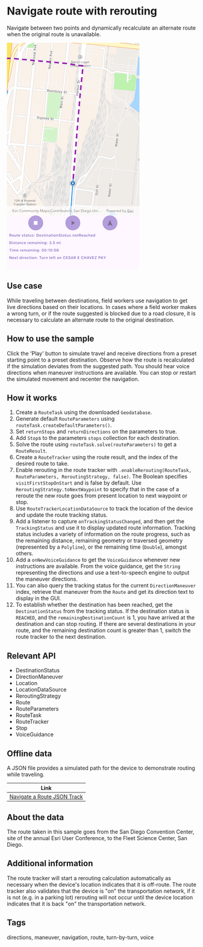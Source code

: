 # Navigate route with rerouting

Navigate between two points and dynamically recalculate an alternate route when the original route is unavailable.

![Image of navigate route with rerouting](navigate_route_with_rerouting.png)

## Use case

While traveling between destinations, field workers use navigation to get live directions based on their locations. In cases where a field worker makes a wrong turn, or if the route suggested is blocked due to a road closure, it is necessary to calculate an alternate route to the original destination.

## How to use the sample

Click the 'Play' button to simulate travel and receive directions from a preset starting point to a preset destination. Observe how the route is recalculated if the simulation deviates from the suggested path. You should hear voice directions when maneuver instructions are available. You can stop or restart the simulated movement and recenter the navigation.

## How it works

1. Create a `RouteTask` using the downloaded `Geodatabase`.
2. Generate default `RouteParameters` using `routeTask.createDefaultParameters()`.
3. Set `returnStops` and `returnDirections` on the parameters to true.
4. Add `Stop`s to the parameters `stops` collection for each destination.
5. Solve the route using `routeTask.solve(routeParameters)` to get a `RouteResult`.
6. Create a `RouteTracker` using the route result, and the index of the desired route to take.
7. Enable rerouting in the route tracker with `.enableRerouting(RouteTask, RouteParameters, ReroutingStrategy, false)`. The Boolean specifies `visitFirstStopOnStart` and is false by default. Use `ReroutingStrategy.toNextWaypoint` to specify that in the case of a reroute the new route goes from present location to next waypoint or stop.
8. Use `RouteTrackerLocationDataSource` to track the location of the device and update the route tracking status.
9. Add a listener to capture `onTrackingStatusChanged`, and then get the `TrackingStatus` and use it to display updated route information. Tracking status includes a variety of information on the route progress, such as the remaining distance, remaining geometry or traversed geometry (represented by a `Polyline`), or the remaining time (`Double`), amongst others.
10. Add a `onNewVoiceGuidance` to get the `VoiceGuidance` whenever new instructions are available. From the voice guidance, get the `String` representing the directions and use a text-to-speech engine to output the maneuver directions.
11. You can also query the tracking status for the current `DirectionManeuver` index, retrieve that maneuver from the `Route` and get its direction text to display in the GUI.
12. To establish whether the destination has been reached, get the `DestinationStatus` from the tracking status. If the destination status is `REACHED`, and the `remainingDestinationCount` is 1, you have arrived at the destination and can stop routing. If there are several destinations in your route, and the remaining destination count is greater than 1, switch the route tracker to the next destination.

## Relevant API

* DestinationStatus
* DirectionManeuver
* Location
* LocationDataSource
* ReroutingStrategy
* Route
* RouteParameters
* RouteTask
* RouteTracker
* Stop
* VoiceGuidance

## Offline data

A JSON file provides a simulated path for the device to demonstrate routing while traveling.

| Link |
|---------|
|[Navigate a Route JSON Track](https://www.arcgis.com/home/item.html?id=4caec8c55ea2463982f1af7d9611b8d5)|

## About the data

The route taken in this sample goes from the San Diego Convention Center, site of the annual Esri User Conference, to the Fleet Science Center, San Diego.

## Additional information

The route tracker will start a rerouting calculation automatically as necessary when the device's location indicates that it is off-route. The route tracker also validates that the device is "on" the transportation network, if it is not (e.g. in a parking lot) rerouting will not occur until the device location indicates that it is back "on" the transportation network.

## Tags

directions, maneuver, navigation, route, turn-by-turn, voice

